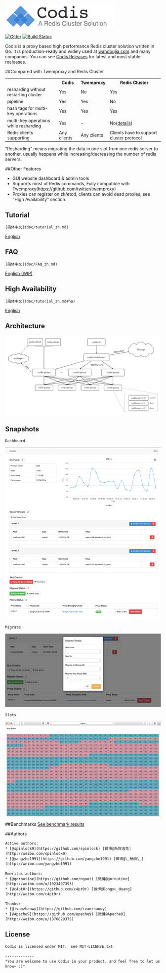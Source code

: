 <img src="doc/pictures/logo-3.png" height=80></img>

[![Gitter](https://badges.gitter.im/Join%20Chat.svg)](https://gitter.im/CodisLabs/codis?utm_source=badge&utm_medium=badge&utm_campaign=pr-badge&utm_content=badge)
[![Build Status](https://travis-ci.org/CodisLabs/codis.svg)](https://travis-ci.org/CodisLabs/codis)

Codis is a proxy based high performance Redis cluster solution written in Go. It is production-ready and widely used at [wandoujia.com](http://wandoujia.com) and many companies. You can see [Codis Releases](https://github.com/CodisLabs/codis/releases) for latest and most stable realeases.

##Compared with Twemproxy and Redis Cluster
<table>
<tr><th></th><th>Codis</th><th>Twemproxy</th><th>Redis Cluster</th></tr>
<tr><td>resharding without restarting cluster</td><td>Yes</td><td>No</td><td>Yes</td></tr>
<tr><td>pipeline</td><td>Yes</td><td>Yes</td><td>No</td></tr>
<tr><td>hash tags for multi-key operations</td><td>Yes</td><td>Yes</td><td>Yes</td></tr>
<tr><td>multi-key operations while resharding</td><td>Yes</td><td>-</td><td>No(<a href="http://redis.io/topics/cluster-spec#multiple-keys-operations">details</a>)</td></tr>
<tr><td>Redis clients supporting</td><td>Any clients</td><td>Any clients</td><td>Clients have to support cluster protocol</td></tr>
</table>
"Resharding" means migrating the data in one slot from one redis server to another, usually happens while increasing/decreasing the number of redis servers.

##Other Features
* GUI website dashboard & admin tools
* Supports most of Redis commands, Fully compatible with Twemproxy(https://github.com/twitter/twemproxy)
* Proxies can register on zk/etcd, clients can avoid dead proxies, see "High Availability" section.

## Tutorial

    [简体中文](doc/tutorial_zh.md)
[English](doc/tutorial_en.md)

## FAQ

    [简体中文](doc/FAQ_zh.md)
[English (WIP) ](doc/FAQ_en.md)

## High Availability

    [简体中文](doc/tutorial_zh.md#ha)
[English](doc/tutorial_en.md#ha)

## Architecture

![architecture](doc/pictures/architecture.png)

## Snapshots

    Dashboard
![main](doc/pictures/snapshot.png)

    Migrate
![migrate](doc/pictures/snapshot_migrate.png)

    Slots
![slots](doc/pictures/slots.png)

##Benchmarks
[See benchmark results](doc/benchmark.md)

##Authors

    Active authors:
    * [@spinlock9](https://github.com/spinlock) [微博@斯宾洛克](http://weibo.com/spinlock9)
    * [@yangzhe1991](https://github.com/yangzhe1991) [微博@\_杨肉\_](http://weibo.com/yangzhe1991)

    Emeritus authors:
    * [@goroutine](https://github.com/ngaut) [微博@goroutine](http://weibo.com/u/1923497393)
    * [@c4pt0r](https://github.com/c4pt0r) [微博@Dongxu_Huang](http://weibo.com/c4pt0r)

    Thanks:
    * [@ivanzhaowy](https://github.com/ivanzhaowy)
    * [@Apache9](https://github.com/apache9) [微博@Apache9](http://weibo.com/u/1876829375)

## License

    Codis is licensed under MIT， see MIT-LICENSE.txt

    -------------
    *You are welcome to use Codis in your product, and feel free to let us know~ :)*
